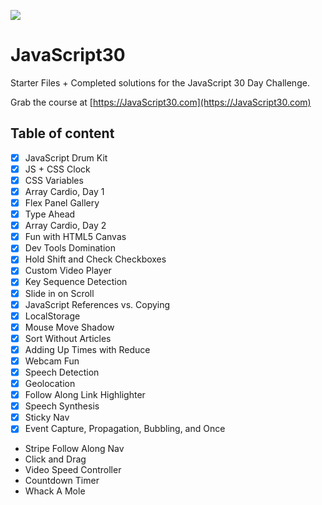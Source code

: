 ![](https://javascript30.com/images/JS3-social-share.png)

# JavaScript30

Starter Files + Completed solutions for the JavaScript 30 Day Challenge.

Grab the course at [https://JavaScript30.com](https://JavaScript30.com)

## Table of content

- [x] JavaScript Drum Kit
- [x] JS + CSS Clock
- [x] CSS Variables
- [x] Array Cardio, Day 1
- [x] Flex Panel Gallery
- [x] Type Ahead
- [x] Array Cardio, Day 2
- [x] Fun with HTML5 Canvas
- [x] Dev Tools Domination
- [x] Hold Shift and Check Checkboxes
- [x] Custom Video Player
- [x] Key Sequence Detection
- [x] Slide in on Scroll
- [x] JavaScript References vs. Copying
- [x] LocalStorage
- [x] Mouse Move Shadow
- [x] Sort Without Articles
- [x] Adding Up Times with Reduce
- [x] Webcam Fun
- [x] Speech Detection
- [x] Geolocation
- [x] Follow Along Link Highlighter
- [x] Speech Synthesis
- [x] Sticky Nav
- [x] Event Capture, Propagation, Bubbling, and Once
- Stripe Follow Along Nav
- Click and Drag
- Video Speed Controller
- Countdown Timer
- Whack A Mole
